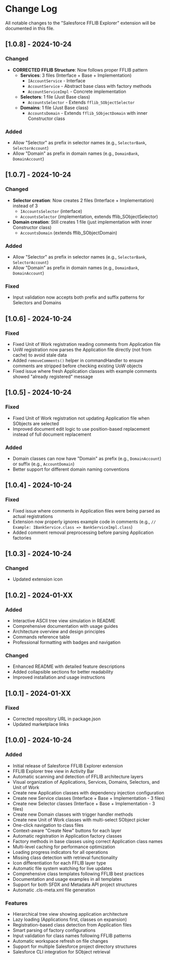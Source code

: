 # Change Log

All notable changes to the "Salesforce FFLIB Explorer" extension will be documented in this file.

## [1.0.8] - 2024-10-24
### Changed
- **CORRECTED FFLIB Structure**: Now follows proper FFLIB pattern
  - **Services**: 3 files (Interface + Base + Implementation)
    - `IAccountService` - Interface
    - `AccountService` - Abstract base class with factory methods
    - `AccountServiceImpl` - Concrete implementation
  - **Selectors**: 1 file (Just Base class)
    - `AccountsSelector` - Extends `fflib_SObjectSelector`
  - **Domains**: 1 file (Just Base class)  
    - `AccountsDomain` - Extends `fflib_SObjectDomain` with inner Constructor class

### Added
- Allow "Selector" as prefix in selector names (e.g., `SelectorBank`, `SelectorAccount`)
- Allow "Domain" as prefix in domain names (e.g., `DomainBank`, `DomainAccount`)

## [1.0.7] - 2024-10-24
### Changed
- **Selector creation**: Now creates 2 files (Interface + Implementation) instead of 3
  - `IAccountsSelector` (interface)
  - `AccountsSelector` (implementation, extends fflib_SObjectSelector)
- **Domain creation**: Still creates 1 file (just implementation with inner Constructor class)
  - `AccountsDomain` (extends fflib_SObjectDomain)

### Added
- Allow "Selector" as prefix in selector names (e.g., `SelectorBank`, `SelectorAccount`)
- Allow "Domain" as prefix in domain names (e.g., `DomainBank`, `DomainAccount`)

### Fixed
- Input validation now accepts both prefix and suffix patterns for Selectors and Domains

## [1.0.6] - 2024-10-24
### Fixed
- Fixed Unit of Work registration reading comments from Application file
- UoW registration now parses the Application file directly (not from cache) to avoid stale data
- Added `removeComments()` helper in commandHandler to ensure comments are stripped before checking existing UoW objects
- Fixed issue where fresh Application classes with example comments showed "already registered" message

## [1.0.5] - 2024-10-24
### Fixed
- Fixed Unit of Work registration not updating Application file when SObjects are selected
- Improved document edit logic to use position-based replacement instead of full document replacement

### Added
- Domain classes can now have "Domain" as prefix (e.g., `DomainAccount`) or suffix (e.g., `AccountDomain`)
- Better support for different domain naming conventions

## [1.0.4] - 2024-10-24
### Fixed
- Fixed issue where comments in Application files were being parsed as actual registrations
- Extension now properly ignores example code in comments (e.g., `// Example: IBankService.class => BankServiceImpl.class`)
- Added comment removal preprocessing before parsing Application factories

## [1.0.3] - 2024-10-24
### Changed
- Updated extension icon

## [1.0.2] - 2024-01-XX
### Added
- Interactive ASCII tree view simulation in README
- Comprehensive documentation with usage guides
- Architecture overview and design principles
- Commands reference table
- Professional formatting with badges and navigation

### Changed
- Enhanced README with detailed feature descriptions
- Added collapsible sections for better readability
- Improved installation and usage instructions

## [1.0.1] - 2024-01-XX
### Fixed
- Corrected repository URL in package.json
- Updated marketplace links

## [1.0.0] - 2024-10-24

### Added
- Initial release of Salesforce FFLIB Explorer extension
- FFLIB Explorer tree view in Activity Bar
- Automatic scanning and detection of FFLIB architecture layers
- Visual organization of Applications, Services, Domains, Selectors, and Unit of Work
- Create new Application classes with dependency injection configuration
- Create new Service classes (Interface + Base + Implementation - 3 files)
- Create new Selector classes (Interface + Base + Implementation - 3 files)
- Create new Domain classes with trigger handler methods
- Create new Unit of Work classes with multi-select SObject picker
- One-click navigation to class files
- Context-aware "Create New" buttons for each layer
- Automatic registration in Application factory classes
- Factory methods in base classes using correct Application class names
- Multi-level caching for performance optimization
- Loading progress indicators for all operations
- Missing class detection with retrieval functionality
- Icon differentiation for each FFLIB layer type
- Automatic file system watching for live updates
- Comprehensive class templates following FFLIB best practices
- Documentation and usage examples in all templates
- Support for both SFDX and Metadata API project structures
- Automatic .cls-meta.xml file generation

### Features
- Hierarchical tree view showing application architecture
- Lazy loading (Applications first, classes on expansion)
- Registration-based class detection from Application files
- Smart parsing of factory configurations
- Input validation for class names following FFLIB patterns
- Automatic workspace refresh on file changes
- Support for multiple Salesforce project directory structures
- Salesforce CLI integration for SObject retrieval
